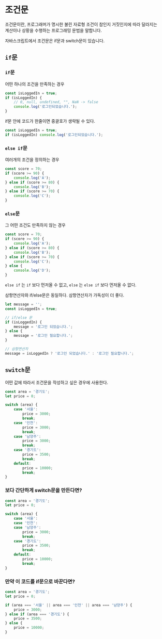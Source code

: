 # 조건문

조건문이란, 프로그래머가 명시한 불린 자료형 조건이 참인지 거짓인지에 따라 달라지는 계산이나 상황을 수행하는 프로그래밍 문법을 말합니다.

자바스크립트에서 조건문은 if문과 switch문이 있습니다.

## `if`문

### `if`문

어떤 하나의 조건을 만족하는 경우

```js
const isLoggedIn = true;
if (isLoggedIn) {
	// 0, null, undefined, "", NaN -> false
	console.log('로그인되었습니다.');
}
```

if문 안에 코드가 한줄이면 중괄호가 생략될 수 있다.

```js
const isLoggedIn = true;
if (isLoggedIn) console.log('로그인되었습니다.');
```

### `else if`문

여러개의 조건을 정의하는 경우

```js
const score = 70;
if (score >= 90) {
	console.log('A');
} else if (score >= 80) {
	console.log('B');
} else if (score >= 70) {
	console.log('C');
}
```

### `else`문

그 어떤 조건도 만족하지 않는 경우

```js
const score = 70;
if (score >= 90) {
	console.log('A');
} else if (score >= 80) {
	console.log('B');
} else if (score >= 70) {
	console.log('C');
} else {
	console.log('D');
}
```

`else if` 는 `if` 보다 먼저올 수 없고, `else` 는 `else if` 보다 먼저올 수 없다.

삼항연산자와 if/else문은 동일하다. 삼항연산자가 가독성이 더 좋다.

```js
let message = '';
const isLoggedIn = true;

// if/else 문
if (isLoggedIn) {
	message = '로그인 되었습니다.';
} else {
	message = '로그인 필요합니다.';
}

// 삼항연산자
message = isLoggedIn ? '로그인 되었습니다.' : '로그인 필요합니다.';
```

## `switch`문

어떤 값에 따라서 조건문을 작성하고 싶은 경우에 사용한다.

```js
const area = '경기도';
let price = 0;

switch (area) {
	case '서울':
		price = 3000;
		break;
	case '인천':
		price = 3000;
		break;
	case '남양주':
		price = 3000;
		break;
	case '경기도':
		price = 3500;
		break;
	default:
		price = 10000;
		break;
}
```

### 보다 간단하게 switch문을 만든다면?

```js
const area = '경기도';
let price = 0;

switch (area) {
	case '서울':
	case '인천':
	case '남양주':
		price = 3000;
		break;
	case '경기도':
		price = 3500;
		break;
	default:
		price = 10000;
		break;
}
```

### 만약 이 코드를 if문으로 바꾼다면?

```js
const area = '경기도';
let price = 0;

if (area === '서울' || area === '인천' || area === '남양주') {
	price = 3000;
} else if (area === '경기도') {
	price = 3500;
} else {
	price = 10000;
}
```

